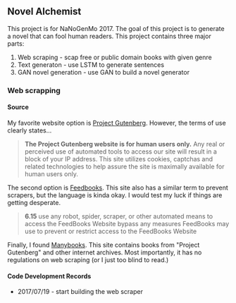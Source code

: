 ## Novel Alchemist

This project is for NaNoGenMo 2017.
The goal of this project is to generate a novel that can fool human readers.
This project contains three major parts:

1. Web scraping - scap free or public domain books with given genre
2. Text generaton - use LSTM to generate sentences
3. GAN novel generation - use GAN to build a novel generator

### Web scrapping

#### Source
My favorite website option is [Project Gutenberg](http://www.gutenberg.org/).
However, the terms of use clearly states...
> **The Project Gutenberg website is for human users only.** Any real or perceived use of automated tools to access our site will result in a block of your IP address. This site utilizes cookies, captchas and related technologies to help assure the site is maximally available for human users only.

The second option is [Feedbooks](http://www.feedbooks.com/publicdomain).
This site also has a similar term to prevent scrapers, but the language is kinda okay.
I would test my luck if things are getting desperate.
> **6.15** use any robot, spider, scraper, or other automated means to access the FeedBooks Website bypass any measures FeedBooks may use to prevent or restrict access to the FeedBooks Website

Finally, I found [Manybooks](http://manybooks.net/).
This site contains books from "Project Gutenberg" and other internet archives.
Most importantly, it has no regulations on web scraping (or I just too blind to read.)

#### Code Development Records
- 2017/07/19 - start building the web scraper  
